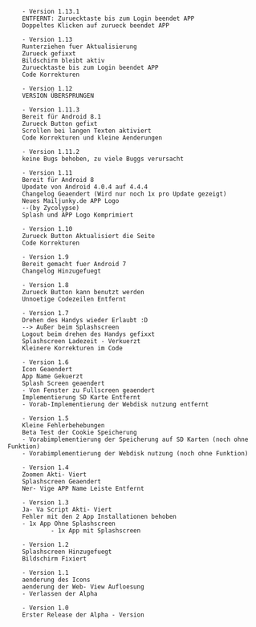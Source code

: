         - Version 1.13.1
        ENTFERNT: Zuruecktaste bis zum Login beendet APP
        Doppeltes Klicken auf zurueck beendet APP
        
        - Version 1.13
        Runterziehen fuer Aktualisierung
        Zurueck gefixxt
        Bildschirm bleibt aktiv
        Zuruecktaste bis zum Login beendet APP
        Code Korrekturen
        
        - Version 1.12
        VERSION ÜBERSPRUNGEN
        
        - Version 1.11.3
        Bereit für Android 8.1
        Zurueck Button gefixt
        Scrollen bei langen Texten aktiviert
        Code Korrekturen und kleine Aenderungen
        
        - Version 1.11.2
        keine Bugs behoben, zu viele Buggs verursacht
        
        - Version 1.11
        Bereit für Android 8
        Upodate von Android 4.0.4 auf 4.4.4
        Changelog Geaendert (Wird nur noch 1x pro Update gezeigt)
        Neues Mailjunky.de APP Logo
        --(by Zycolypse)
        Splash und APP Logo Komprimiert
        
        - Version 1.10
        Zurueck Button Aktualisiert die Seite
        Code Korrekturen
        
        - Version 1.9
        Bereit gemacht fuer Android 7
        Changelog Hinzugefuegt
        
        - Version 1.8
        Zurueck Button kann benutzt werden
        Unnoetige Codezeilen Entfernt
        
        - Version 1.7
        Drehen des Handys wieder Erlaubt :D
        --> Außer beim Splashscreen
        Logout beim drehen des Handys gefixxt
        Splashscreen Ladezeit - Verkuerzt
        Kleinere Korrekturen im Code
        
        - Version 1.6
        Icon Geaendert
        App Name Gekuerzt
        Splash Screen geaendert
        - Von Fenster zu Fullscreen geaendert
        Implementierung SD Karte Entfernt
        - Vorab-Implementierung der Webdisk nutzung entfernt
         
        - Version 1.5
        Kleine Fehlerbehebungen
        Beta Test der Cookie Speicherung
        - Vorabimplementierung der Speicherung auf SD Karten (noch ohne Funktion)
        - Vorabimplementierung der Webdisk nutzung (noch ohne Funktion)
        
        - Version 1.4
        Zoomen Akti- Viert
        Splashscreen Geaendert
        Ner- Vige APP Name Leiste Entfernt
        
        - Version 1.3
        Ja- Va Script Akti- Viert
        Fehler mit den 2 App Installationen behoben
        - 1x App Ohne Splashscreen
                - 1x App mit Splashscreen
        
        - Version 1.2
        Splashscreen Hinzugefuegt
        Bildschirm Fixiert
        
        - Version 1.1
        aenderung des Icons
        aenderung der Web- View Aufloesung
        - Verlassen der Alpha
        
        - Version 1.0
        Erster Release der Alpha - Version
